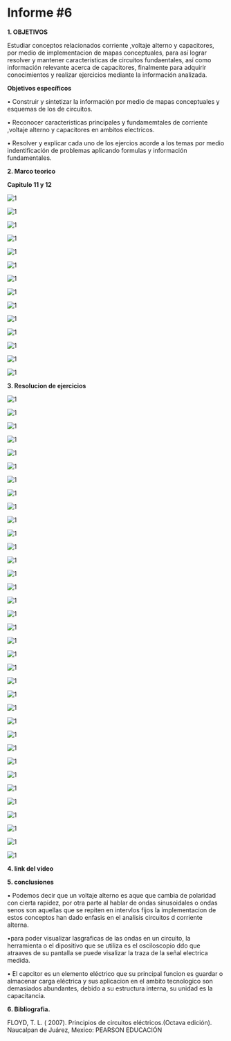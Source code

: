 # Informe #6

**1. OBJETIVOS**

Estudiar conceptos relacionados corriente ,voltaje alterno y capacitores, por medio de implementacion de mapas conceptuales, para así lograr resolver y mantener caracteristicas de circuitos fundaentales, así como información relevante acerca de capacitores, finalmente para adquirir conocimientos y realizar ejercicios mediante la información analizada.

**Objetivos específicos**

• Construir y sintetizar la información por medio de mapas conceptuales y esquemas de los de circuitos.

• Reconocer caracteristicas principales y fundamemtales de corriente ,voltaje alterno y capacitores en ambitos electricos.

• Resolver y explicar cada uno de los ejercios acorde a los temas por medio indentificación de problemas aplicando formulas y información fundamentales.

**2. Marco teorico**

**Capitulo 11 y 12**

![1](https://github.com/Gomez-Erick/Fundamentos-de-circuirtos/blob/32a2557aba7f773b81f7389388bc252f89fa66cf/imagenes%206/1g.PNG)

![1](https://github.com/Gomez-Erick/Fundamentos-de-circuirtos/blob/32a2557aba7f773b81f7389388bc252f89fa66cf/imagenes%206/2g.PNG)

![1](https://github.com/Gomez-Erick/Fundamentos-de-circuirtos/blob/32a2557aba7f773b81f7389388bc252f89fa66cf/imagenes%206/3g.PNG)

![1](https://github.com/Gomez-Erick/Fundamentos-de-circuirtos/blob/32a2557aba7f773b81f7389388bc252f89fa66cf/imagenes%206/4g.PNG)

![1](https://github.com/Gomez-Erick/Fundamentos-de-circuirtos/blob/32a2557aba7f773b81f7389388bc252f89fa66cf/imagenes%206/5g.PNG)

![1](https://github.com/Gomez-Erick/Fundamentos-de-circuirtos/blob/32a2557aba7f773b81f7389388bc252f89fa66cf/imagenes%206/6g.PNG)

![1](https://github.com/Gomez-Erick/Fundamentos-de-circuirtos/blob/32a2557aba7f773b81f7389388bc252f89fa66cf/imagenes%206/7g.PNG)

![1](https://github.com/Gomez-Erick/Fundamentos-de-circuirtos/blob/32a2557aba7f773b81f7389388bc252f89fa66cf/imagenes%206/8g.PNG)

![1](https://github.com/Gomez-Erick/Fundamentos-de-circuirtos/blob/32a2557aba7f773b81f7389388bc252f89fa66cf/imagenes%206/9g.PNG)

![1](https://github.com/Gomez-Erick/Fundamentos-de-circuirtos/blob/32a2557aba7f773b81f7389388bc252f89fa66cf/imagenes%206/10g.PNG)

![1](https://github.com/Gomez-Erick/Fundamentos-de-circuirtos/blob/32a2557aba7f773b81f7389388bc252f89fa66cf/imagenes%206/11g.PNG)

![1](https://github.com/Gomez-Erick/Fundamentos-de-circuirtos/blob/32a2557aba7f773b81f7389388bc252f89fa66cf/imagenes%206/12g.PNG)

![1](https://github.com/Gomez-Erick/Fundamentos-de-circuirtos/blob/32a2557aba7f773b81f7389388bc252f89fa66cf/imagenes%206/13g.PNG)

![1](https://github.com/Gomez-Erick/Fundamentos-de-circuirtos/blob/32a2557aba7f773b81f7389388bc252f89fa66cf/imagenes%206/14g.PNG)

**3. Resolucion de ejercicios**

![1](https://github.com/Gomez-Erick/Fundamentos-de-circuirtos/blob/d81850b7359132035b6538146f1e3adb9199dd55/imagenes%206/ejercicios%206/1v.PNG)

![1](https://github.com/Gomez-Erick/Fundamentos-de-circuirtos/blob/d81850b7359132035b6538146f1e3adb9199dd55/imagenes%206/ejercicios%206/2v.PNG)

![1](https://github.com/Gomez-Erick/Fundamentos-de-circuirtos/blob/d81850b7359132035b6538146f1e3adb9199dd55/imagenes%206/ejercicios%206/3v.PNG)

![1](https://github.com/Gomez-Erick/Fundamentos-de-circuirtos/blob/d81850b7359132035b6538146f1e3adb9199dd55/imagenes%206/ejercicios%206/4v.PNG)

![1](https://github.com/Gomez-Erick/Fundamentos-de-circuirtos/blob/d81850b7359132035b6538146f1e3adb9199dd55/imagenes%206/ejercicios%206/5v.PNG)

![1](https://github.com/Gomez-Erick/Fundamentos-de-circuirtos/blob/d81850b7359132035b6538146f1e3adb9199dd55/imagenes%206/ejercicios%206/6v.PNG)

![1](https://github.com/Gomez-Erick/Fundamentos-de-circuirtos/blob/d81850b7359132035b6538146f1e3adb9199dd55/imagenes%206/ejercicios%206/7v.PNG)

![1](https://github.com/Gomez-Erick/Fundamentos-de-circuirtos/blob/d81850b7359132035b6538146f1e3adb9199dd55/imagenes%206/ejercicios%206/8v.PNG)

![1](https://github.com/Gomez-Erick/Fundamentos-de-circuirtos/blob/d81850b7359132035b6538146f1e3adb9199dd55/imagenes%206/ejercicios%206/9v.PNG)

![1](https://github.com/Gomez-Erick/Fundamentos-de-circuirtos/blob/d81850b7359132035b6538146f1e3adb9199dd55/imagenes%206/ejercicios%206/10v.PNG)

![1](https://github.com/Gomez-Erick/Fundamentos-de-circuirtos/blob/d81850b7359132035b6538146f1e3adb9199dd55/imagenes%206/ejercicios%206/11v.PNG)

![1](https://github.com/Gomez-Erick/Fundamentos-de-circuirtos/blob/d81850b7359132035b6538146f1e3adb9199dd55/imagenes%206/ejercicios%206/12v.PNG)

![1](https://github.com/Gomez-Erick/Fundamentos-de-circuirtos/blob/d81850b7359132035b6538146f1e3adb9199dd55/imagenes%206/ejercicios%206/13v.PNG)

![1](https://github.com/Gomez-Erick/Fundamentos-de-circuirtos/blob/d81850b7359132035b6538146f1e3adb9199dd55/imagenes%206/ejercicios%206/14v.PNG)

![1](https://github.com/Gomez-Erick/Fundamentos-de-circuirtos/blob/d81850b7359132035b6538146f1e3adb9199dd55/imagenes%206/ejercicios%206/15v.PNG)

![1](https://github.com/Gomez-Erick/Fundamentos-de-circuirtos/blob/d81850b7359132035b6538146f1e3adb9199dd55/imagenes%206/ejercicios%206/16v.PNG)

![1](https://github.com/Gomez-Erick/Fundamentos-de-circuirtos/blob/d81850b7359132035b6538146f1e3adb9199dd55/imagenes%206/ejercicios%206/17v.PNG)

![1](https://github.com/Gomez-Erick/Fundamentos-de-circuirtos/blob/d81850b7359132035b6538146f1e3adb9199dd55/imagenes%206/ejercicios%206/18v.PNG)

![1](https://github.com/Gomez-Erick/Fundamentos-de-circuirtos/blob/d81850b7359132035b6538146f1e3adb9199dd55/imagenes%206/ejercicios%206/19v.PNG)

![1](https://github.com/Gomez-Erick/Fundamentos-de-circuirtos/blob/d81850b7359132035b6538146f1e3adb9199dd55/imagenes%206/ejercicios%206/20v.PNG)

![1](https://github.com/Gomez-Erick/Fundamentos-de-circuirtos/blob/d81850b7359132035b6538146f1e3adb9199dd55/imagenes%206/ejercicios%206/21v.PNG)

![1](https://github.com/Gomez-Erick/Fundamentos-de-circuirtos/blob/d81850b7359132035b6538146f1e3adb9199dd55/imagenes%206/ejercicios%206/22v.PNG)

![1](https://github.com/Gomez-Erick/Fundamentos-de-circuirtos/blob/d81850b7359132035b6538146f1e3adb9199dd55/imagenes%206/ejercicios%206/23v.PNG)

![1](https://github.com/Gomez-Erick/Fundamentos-de-circuirtos/blob/d81850b7359132035b6538146f1e3adb9199dd55/imagenes%206/ejercicios%206/24v.PNG)

![1](https://github.com/Gomez-Erick/Fundamentos-de-circuirtos/blob/d81850b7359132035b6538146f1e3adb9199dd55/imagenes%206/ejercicios%206/25v.PNG)

![1](https://github.com/Gomez-Erick/Fundamentos-de-circuirtos/blob/d81850b7359132035b6538146f1e3adb9199dd55/imagenes%206/ejercicios%206/26v.PNG)

![1](https://github.com/Gomez-Erick/Fundamentos-de-circuirtos/blob/d81850b7359132035b6538146f1e3adb9199dd55/imagenes%206/ejercicios%206/27v.PNG)

![1](https://github.com/Gomez-Erick/Fundamentos-de-circuirtos/blob/d81850b7359132035b6538146f1e3adb9199dd55/imagenes%206/ejercicios%206/28v.PNG)

![1](https://github.com/Gomez-Erick/Fundamentos-de-circuirtos/blob/d81850b7359132035b6538146f1e3adb9199dd55/imagenes%206/ejercicios%206/29v.PNG)

![1](https://github.com/Gomez-Erick/Fundamentos-de-circuirtos/blob/d81850b7359132035b6538146f1e3adb9199dd55/imagenes%206/ejercicios%206/30v.PNG)

![1](https://github.com/Gomez-Erick/Fundamentos-de-circuirtos/blob/d81850b7359132035b6538146f1e3adb9199dd55/imagenes%206/ejercicios%206/31v.PNG)

![1](https://github.com/Gomez-Erick/Fundamentos-de-circuirtos/blob/d81850b7359132035b6538146f1e3adb9199dd55/imagenes%206/ejercicios%206/32v.PNG)

![1](https://github.com/Gomez-Erick/Fundamentos-de-circuirtos/blob/d81850b7359132035b6538146f1e3adb9199dd55/imagenes%206/ejercicios%206/33v.PNG)

![1](https://github.com/Gomez-Erick/Fundamentos-de-circuirtos/blob/d81850b7359132035b6538146f1e3adb9199dd55/imagenes%206/ejercicios%206/34v.PNG)

![1](https://github.com/Gomez-Erick/Fundamentos-de-circuirtos/blob/d81850b7359132035b6538146f1e3adb9199dd55/imagenes%206/ejercicios%206/35v.PNG)

**4. link del video**


**5. conclusiones**

• Podemos decir que un voltaje alterno es aque que cambia de polaridad con cierta rapidez, por otra parte al hablar de ondas
sinusoidales o ondas senos son aquellas que se repiten en intervlos fijos la implementacion de estos conceptos han dado enfasis en el analisis 
circuitos d corriente alterna.

•para poder visualizar lasgraficas de las ondas en un circuito, la herramienta o el dipositivo que se utiliza es el osciloscopio ddo que atraaves de su pantalla se puede visalizar la traza de la señal electrica medida.

• El capcitor es un elemento eléctrico que su principal funcion es guardar o almacenar carga eléctrica y sus aplicacion en el ambito tecnologico son demasiados abundantes, debido a su estructura interna, su unidad es la capacitancia.

**6. Bibliografia.**

FLOYD, T. L. ( 2007). Principios de circuitos eléctricos.(Octava edición). Naucalpan de Juárez, Mexico: PEARSON EDUCACIÓN
